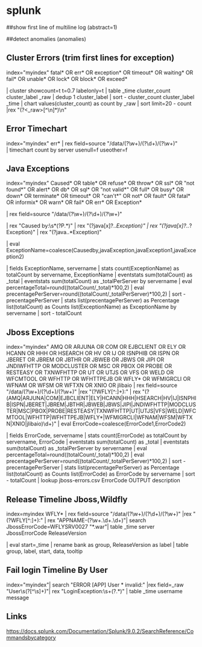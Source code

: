 # splunk

  ##show first line of multiline log (abstract=1) 

  ##detect anomalies (anomalies)


## Cluster Errors (trim first lines for exception)
index="myindex"  fatal* OR err* OR exception* OR timeout* OR waiting* OR fail* OR unable* OR lock* OR block* OR exceed*

| cluster showcount=t t=0.7 labelonly=t | table _time cluster_count cluster_label _raw  | dedup 1 cluster_label | sort - cluster_count cluster_label _time  | chart values(cluster_count) as count by _raw  | sort limit=20 - count 
|rex "(?<_raw>[^\n]*)\n"

## Error Timechart
index="myindex"  err* 
| rex field=source "\/data\/(?<product>\w+)\/(?<date>\d+)\/(?<server>\w+)"   
| timechart  count by server usenull=f useother=f

## Java Exceptions
index="myindex" Caused* OR table* OR refuse* OR throw* OR ssl* OR "not found*" OR alert* OR db* OR sql* OR "not valid*" OR full* OR busy* OR down* OR terminate* OR timeout* OR "can't*" OR not* OR fault* OR fatal* OR informix* OR warn* OR fail* OR err* OR  Exception*   

| rex field=source  "\/data\/(?<product>\w+)\/(?<date>\d+)\/(?<servername>\w+)" 
  
| rex "Caused by:\s*(?P<Causedby>.*)"
| rex "(?<javaException>java[x]?\..*Exception)"
| rex "(?<javaException1>java[x]?\..*?Exception)"
| rex "(?<javaException2>java\..*Exception)"

| eval ExceptionName=coalesce(Causedby,javaException,javaException1,javaException2)

| fields ExceptionName, servername 
| stats count(ExceptionName) as totalCount by servername, ExceptionName
| eventstats sum(totalCount) as _total
| eventstats sum(totalCount) as _totalPerServer by servername
| eval percentageTotal=round((totalCount/_total)*100,2) 
| eval precentagePerServer=round((totalCount/_totalPerServer)*100,2) | sort -precentagePerServer
| stats list(precentagePerServer) as Percentage list(totalCount) as Counts list(ExceptionName) as ExceptionName by servername 
| sort - totalCount

 ## Jboss Exceptions
 
index="myindex" AMQ OR ARJUNA OR COM OR EJBCLIENT OR ELY OR HCANN OR HHH OR HSEARCH OR HV OR IJ OR ISNPHIB OR ISPN OR JBERET OR JBREM OR JBTHR OR JBWEB OR JBWS OR JIPI OR JNDIWFHTTP OR MODCLUSTER OR MSC OR PBOX OR PROBE OR RESTEASY OR TXNWFHTTP OR UT OR UTJS OR VFS OR WELD OR WFCMTOOL OR WFHTTP OR WFHTTPEJB OR WFLY* OR WFMIGRCLI OR WFNAM OR WFSM OR WFTXN OR XNIO OR jlibaio  | rex field=source "\/data\/(?<product>\w+)\/(?<date>\d+)\/(?<servername>\w+)" 
|rex "(?<ErrorCode1>WFLY[^:]+):" 
| rex "(?<ErrorCode2>(AMQ|ARJUNA|COM|EJBCLIENT|ELY|HCANN|HHH|HSEARCH|HV|IJ|ISNPHIB|ISPN|JBERET|JBREM|JBTHR|JBWEB|JBWS|JIPI|JNDIWFHTTP|MODCLUSTER|MSC|PBOX|PROBE|RESTEASY|TXNWFHTTP|UT|UTJS|VFS|WELD|WFCMTOOL|WFHTTP|WFHTTPEJB|WFLY*|WFMIGRCLI|WFNAM|WFSM|WFTXN|XNIO|jlibaio)\d+)" 
| eval ErrorCode=coalesce(ErrorCode1,ErrorCode2)

| fields ErrorCode, servername 
| stats count(ErrorCode) as totalCount by servername, ErrorCode
| eventstats sum(totalCount) as _total
| eventstats sum(totalCount) as _totalPerServer by servername
| eval percentageTotal=round((totalCount/_total)*100,2) 
| eval precentagePerServer=round((totalCount/_totalPerServer)*100,2) | sort -precentagePerServer
| stats list(precentagePerServer) as Percentage list(totalCount) as Counts list(ErrorCode) as ErrorCode by servername 
| sort - totalCount | lookup jboss-errors.csv ErrorCode  OUTPUT  description

  
 ## Release Timeline Jboss,Wildfly
 index=myindex WFLY* | rex field=source "\/data\/(?<product>\w+)\/(?<date>\d+)\/(?<server>\w+)" |rex "(?<JbossErrorCode>WFLY[^:]+):" | rex "APPNAME\-(?<ReleaseVersion>\w+.\d+.\d+)"| search JbossErrorCode=WFLYSRV0027 "*.war"|  table _time server JbossErrorCode ReleaseVersion

| eval start=_time
| rename bank as group, ReleaseVersion as label
| table group, label, start, data, tooltip

  
 ## Fail login Timeline By User
  index="myindex"| search "ERROR [APP] User * invalid:"  |rex field=_raw "User\s(?<username>[^\s]+)"| rex "LoginException:\s+(?<message>.*)"    | table _time username message
  

## Links
https://docs.splunk.com/Documentation/Splunk/9.0.2/SearchReference/Commandsbycategory
